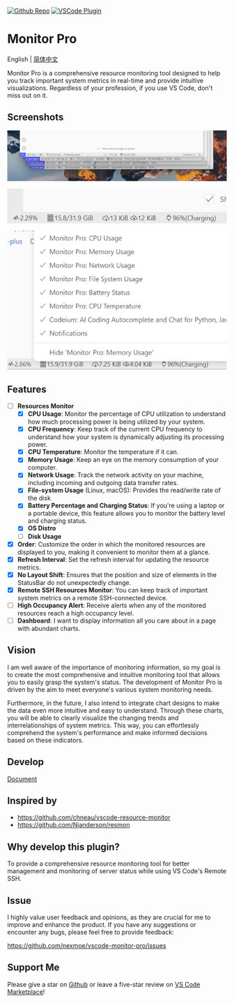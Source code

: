 [github-shield]: https://img.shields.io/github/stars/nexmoe/vscode-monitor-pro?style=social
[github-url]: https://github.com/nexmoe/vscode-monitor-pro
[vscode-shield]: https://img.shields.io/visual-studio-marketplace/r/nexmoe.monitor-pro?logo=visual-studio-code&style=social
[vscode-url]: https://marketplace.visualstudio.com/items?itemName=nexmoe.monitor-pro

[![Github Repo][github-shield]][github-url]
[![VSCode Plugin][vscode-shield]][vscode-url]

# Monitor Pro

English | [简体中文](./README_ZH.md)

Monitor Pro is a comprehensive resource monitoring tool designed to help you track important system metrics in real-time and provide intuitive visualizations. Regardless of your profession, if you use VS Code, don't miss out on it.

## Screenshots

![screenshot0](assets/screenshot0.png)

![screenshot1](assets/screenshot1.png)

![screenshot2](assets/screenshot2.png)

## Features

- [ ] **Resources Monitor**
  - [x] **CPU Usage**: Monitor the percentage of CPU utilization to understand how much processing power is being utilized by your system.
  - [x] **CPU Frequency**: Keep track of the current CPU frequency to understand how your system is dynamically adjusting its processing power.
  - [x] **CPU Temperature**: Monitor the temperature if it can.
  - [x] **Memory Usage**: Keep an eye on the memory consumption of your computer.
  - [x] **Network Usage**: Track the network activity on your machine, including incoming and outgoing data transfer rates.
  - [x] **File-system Usage** (Linux, macOS): Provides the read/write rate of the disk
  - [x] **Battery Percentage and Charging Status**: If you're using a laptop or a portable device, this feature allows you to monitor the battery level and charging status.
  - [x] **OS Distro**
  - [ ] **Disk Usage**
- [x] **Order**: Customize the order in which the monitored resources are displayed to you, making it convenient to monitor them at a glance.
- [x] **Refresh Interval**: Set the refresh interval for updating the resource metrics.
- [x] **No Layout Shift**: Ensures that the position and size of elements in the StatusBar do not unexpectedly change.
- [x] **Remote SSH Resources Monitor**: You can keep track of important system metrics on a remote SSH-connected device.
- [ ] **High Occupancy Alert**: Receive alerts when any of the monitored resources reach a high occupancy level.
- [ ] **Dashboard**: I want to display information all you care about in a page with abundant charts.

## Vision

I am well aware of the importance of monitoring information, so my goal is to create the most comprehensive and intuitive monitoring tool that allows you to easily grasp the system's status. The development of Monitor Pro is driven by the aim to meet everyone's various system monitoring needs.

Furthermore, in the future, I also intend to integrate chart designs to make the data even more intuitive and easy to understand. Through these charts, you will be able to clearly visualize the changing trends and interrelationships of system metrics. This way, you can effortlessly comprehend the system's performance and make informed decisions based on these indicators.

## Develop

[Document](./CONTRIBUTING.md)

## Inspired by

- <https://github.com/chneau/vscode-resource-monitor>
- <https://github.com/Njanderson/resmon>
  
## Why develop this plugin?

To provide a comprehensive resource monitoring tool for better management and monitoring of server status while using VS Code's Remote SSH.

## Issue

I highly value user feedback and opinions, as they are crucial for me to improve and enhance the product. If you have any suggestions or encounter any bugs, please feel free to provide feedback:

<https://github.com/nexmoe/vscode-monitor-pro/issues>

## Support Me

Please give a star on [Github](https://github.com/nexmoe/vscode-monitor-pro) or leave a five-star review on [VS Code Marketplace](https://marketplace.visualstudio.com/items?itemName=nexmoe.monitor-pro&ssr=false#review-details)!

